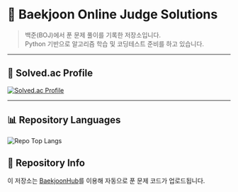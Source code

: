 # 🐍 Baekjoon Online Judge Solutions

> 백준(BOJ)에서 푼 문제 풀이를 기록한 저장소입니다.  
> Python 기반으로 알고리즘 학습 및 코딩테스트 준비를 하고 있습니다.

---

## 📖 Solved.ac Profile
[![Solved.ac Profile](http://mazassumnida.wtf/api/v2/generate_badge?boj=taldkdus1)](https://solved.ac/taldkdus1)

---

## 📊 Repository Languages
![Repo Top Langs](https://github-readme-stats.vercel.app/api/top-langs/?username=Znsim&repo=BeakjoonHub&theme=radical)

## 📂 Repository Info
이 저장소는 [BaekjoonHub](https://github.com/BaekjoonHub/BaekjoonHub)를 이용해 자동으로 푼 문제 코드가 업로드됩니다.
